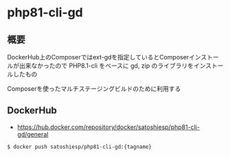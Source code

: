 # php81-cli-gd

## 概要
DockerHub上のComposerではext-gdを指定しているとComposerインストールが出来なかったので
PHP8.1-cli をベースに gd, zip のライブラリをインストールしたもの

Composerを使ったマルチステージングビルドのために利用する

## DockerHub
- https://hub.docker.com/repository/docker/satoshiesp/php81-cli-gd/general

```
$ docker push satoshiesp/php81-cli-gd:{tagname}
```

